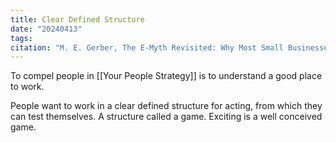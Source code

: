 ```yaml
---
title: Clear Defined Structure
date: "20240413"
tags: 
citation: "M. E. Gerber, The E-Myth Revisited: Why Most Small Businesses Don’t Work and What to Do About It. Harper Collins, 2009."
---
```

To compel people in [[Your People Strategy]] is to understand a good place to work.

People want to work in a clear defined structure for acting, from which they can test themselves. A structure called a game. Exciting is a well conceived game.